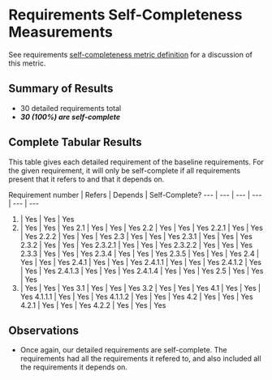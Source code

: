 # Requirements Self-Completeness Measurements

See requirements [self-completeness metric definition](../metric-definitions/requirements-self-completeness-metric.md) for a discussion of this metric.


## Summary of Results

* 30 detailed requirements total
* ***30 (100%) are self-complete***

## Complete Tabular Results

This table gives each detailed requirement of the baseline requirements. For the given requirement, it will only be self-complete if all requirements present that it refers to and that it depends on.

Requirement number | Refers | Depends | Self-Complete?
--- | --- | --- | --- | --- | ---
1. | Yes | Yes | Yes
2. | Yes | Yes | Yes
2.1 | Yes | Yes | Yes
2.2 | Yes | Yes | Yes
2.2.1 | Yes | Yes | Yes
2.2.2 | Yes | Yes | Yes
2.3 | Yes | Yes | Yes
2.3.1 | Yes | Yes | Yes
2.3.2 | Yes | Yes | Yes
2.3.2.1 | Yes | Yes | Yes
2.3.2.2 | Yes | Yes | Yes
2.3.3 | Yes | Yes | Yes
2.3.4 | Yes | Yes | Yes
2.3.5 | Yes | Yes | Yes
2.4 | Yes | Yes | Yes
2.4.1 | Yes | Yes | Yes
2.4.1.1 | Yes | Yes | Yes
2.4.1.2 | Yes | Yes | Yes
2.4.1.3 | Yes | Yes | Yes
2.4.1.4 | Yes | Yes | Yes
2.5 | Yes | Yes | Yes
3. | Yes | Yes | Yes
3.1 | Yes | Yes | Yes
3.2 | Yes | Yes | Yes
4.1 | Yes | Yes | Yes
4.1.1.1 | Yes | Yes | Yes
4.1.1.2 | Yes | Yes | Yes
4.2 | Yes | Yes | Yes
4.2.1 | Yes | Yes | Yes
4.2.2 | Yes | Yes | Yes


## Observations

* Once again, our detailed requirements are self-complete. The requirements had all the requirements it refered to, and also included all the requirements it depends on. 

